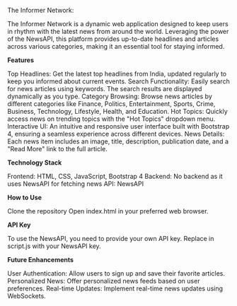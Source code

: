 The Informer Network:

The Informer Network is a dynamic web application designed to keep users in rhythm with the latest news from around the world. Leveraging the power of the NewsAPI, this platform provides up-to-date headlines and articles across various categories, making it an essential tool for staying informed.

**Features**

Top Headlines: Get the latest top headlines from India, updated regularly to keep you informed about current events.
Search Functionality: Easily search for news articles using keywords. The search results are displayed dynamically as you type.
Category Browsing: Browse news articles by different categories like Finance, Politics, Entertainment, Sports, Crime, Business, Technology, Lifestyle, Health, and Education.
Hot Topics: Quickly access news on trending topics with the "Hot Topics" dropdown menu.
Interactive UI: An intuitive and responsive user interface built with Bootstrap 4, ensuring a seamless experience across different devices.
News Details: Each news item includes an image, title, description, publication date, and a "Read More" link to the full article.

**Technology Stack**

Frontend: HTML, CSS, JavaScript, Bootstrap 4
Backend: No backend as it uses NewsAPI for fetching news
API: NewsAPI

**How to Use**

Clone the repository
Open index.html in your preferred web browser.

**API Key**

To use the NewsAPI, you need to provide your own API key. Replace <ENTER YOUR API KEY> in script.js with your NewsAPI key.

**Future Enhancements**

User Authentication: Allow users to sign up and save their favorite articles.
Personalized News: Offer personalized news feeds based on user preferences.
Real-time Updates: Implement real-time news updates using WebSockets.

